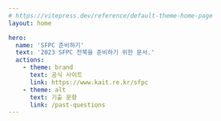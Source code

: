 ```yaml
---
# https://vitepress.dev/reference/default-theme-home-page
layout: home

hero:
  name: 'SFPC 준비하기'
  text: '2023 SFPC 전북을 준비하기 위한 문서.'
  actions:
    - theme: brand
      text: 공식 사이트
      link: https://www.kait.re.kr/sfpc
    - theme: alt
      text: 기출 문항
      link: /past-questions
---
```

